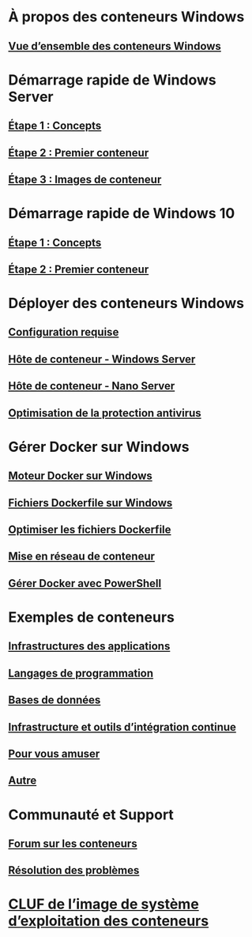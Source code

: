 # À propos des conteneurs Windows
## [Vue d’ensemble des conteneurs Windows](about/about_overview.md)

# Démarrage rapide de Windows Server
## [Étape 1 : Concepts](quick_start/quick_start.md)
## [Étape 2 : Premier conteneur](quick_start/quick_start_windows_server.md)
## [Étape 3 : Images de conteneur](quick_start/quick_start_images.md)

# Démarrage rapide de Windows 10
## [Étape 1 : Concepts](quick_start/quick_start.md)
## [Étape 2 : Premier conteneur](quick_start/quick_start_windows_10.md)

# Déployer des conteneurs Windows
## [Configuration requise](deployment/system_requirements.md)
## [Hôte de conteneur - Windows Server](deployment/deployment.md)
## [Hôte de conteneur - Nano Server](deployment/deployment_nano.md)
## [Optimisation de la protection antivirus](https://msdn.microsoft.com/en-us/windows/hardware/drivers/ifs/anti-virus-optimization-for-windows-containers)

# Gérer Docker sur Windows
## [Moteur Docker sur Windows](docker/configure_docker_daemon.md)
## [Fichiers Dockerfile sur Windows](docker/manage_windows_dockerfile.md)
## [Optimiser les fichiers Dockerfile](docker/optimize_windows_dockerfile.md)
## [Mise en réseau de conteneur](management/container_networking.md)
## [Gérer Docker avec PowerShell](https://github.com/Microsoft/Docker-PowerShell)

# Exemples de conteneurs
## [Infrastructures des applications](samples.md#Application-Frameworks)
## [Langages de programmation](samples.md#Programing-Languages)
## [Bases de données](samples.md#Databases)
## [Infrastructure et outils d’intégration continue](samples.md#Infrastructure-and-CI-Tools)
## [Pour vous amuser](samples.md#Just-for-Fun)
## [Autre](samples.md#Other)


# Communauté et Support
## [Forum sur les conteneurs](https://social.msdn.microsoft.com/Forums/en-US/home?forum=windowscontainers)
## [Résolution des problèmes](troubleshooting.md)

# [CLUF de l’image de système d’exploitation des conteneurs](Images_EULA.md)


<!--HONumber=Oct16_HO3-->


